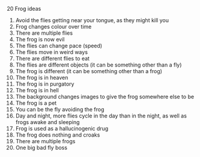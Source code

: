 20 Frog ideas 

1. Avoid the flies getting near your tongue, as they might kill you 
2. Frog changes colour over time 
3. There are multiple flies 
4. The frog is now evil 
5. The flies can change pace (speed) 
6. The flies move in weird ways 
7. There are different flies to eat 
8. The flies are different objects (it can be something other than a fly)
9. The frog is different (it can be something other than a frog) 
10. The frog is in heaven 
11. The frog is in purgatory 
12. The frog is in hell 
13. The background changes images to give the frog somewhere else to be 
14. The frog is a pet 
15. You can be the fly avoiding the frog 
16. Day and night, more flies cycle in the day than in the night, as well as frogs awake and sleeping  
17. Frog is used as a hallucinogenic drug 
18. The frog does nothing and croaks 
19. There are multiple frogs 
20. One big bad fly boss 
